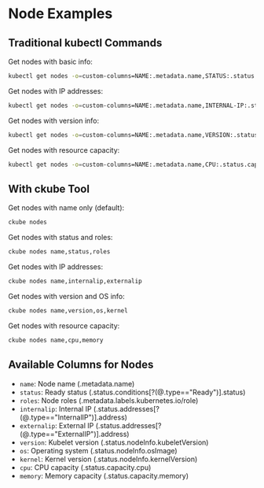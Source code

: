 # Node Examples

## Traditional kubectl Commands

Get nodes with basic info:

```bash
kubectl get nodes -o=custom-columns=NAME:.metadata.name,STATUS:.status.conditions[?(@.type=="Ready")].status
```

Get nodes with IP addresses:

```bash
kubectl get nodes -o=custom-columns=NAME:.metadata.name,INTERNAL-IP:.status.addresses[?(@.type=="InternalIP")].address,EXTERNAL-IP:.status.addresses[?(@.type=="ExternalIP")].address
```

Get nodes with version info:

```bash
kubectl get nodes -o=custom-columns=NAME:.metadata.name,VERSION:.status.nodeInfo.kubeletVersion,OS:.status.nodeInfo.osImage
```

Get nodes with resource capacity:

```bash
kubectl get nodes -o=custom-columns=NAME:.metadata.name,CPU:.status.capacity.cpu,MEMORY:.status.capacity.memory
```

## With ckube Tool

Get nodes with name only (default):

```bash
ckube nodes
```

Get nodes with status and roles:

```bash
ckube nodes name,status,roles
```

Get nodes with IP addresses:

```bash
ckube nodes name,internalip,externalip
```

Get nodes with version and OS info:

```bash
ckube nodes name,version,os,kernel
```

Get nodes with resource capacity:

```bash
ckube nodes name,cpu,memory
```

## Available Columns for Nodes

- `name`: Node name (.metadata.name)
- `status`: Ready status (.status.conditions[?(@.type=="Ready")].status)
- `roles`: Node roles (.metadata.labels.kubernetes\.io/role)
- `internalip`: Internal IP (.status.addresses[?(@.type=="InternalIP")].address)
- `externalip`: External IP (.status.addresses[?(@.type=="ExternalIP")].address)
- `version`: Kubelet version (.status.nodeInfo.kubeletVersion)
- `os`: Operating system (.status.nodeInfo.osImage)
- `kernel`: Kernel version (.status.nodeInfo.kernelVersion)
- `cpu`: CPU capacity (.status.capacity.cpu)
- `memory`: Memory capacity (.status.capacity.memory)
